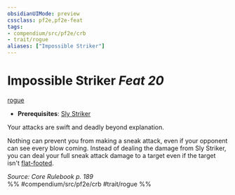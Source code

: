 ```yaml
---
obsidianUIMode: preview
cssclass: pf2e,pf2e-feat
tags:
- compendium/src/pf2e/crb
- trait/rogue
aliases: ["Impossible Striker"]
---
```

# Impossible Striker  *Feat 20*  
[rogue](/rules/traits/rogue.md)  

- **Prerequisites**: [Sly Striker](/compendium/feats/sly-striker.md)

Your attacks are swift and deadly beyond explanation.

Nothing can prevent you from making a sneak attack, even if your opponent can see every blow coming. Instead of dealing the damage from Sly Striker, you can deal your full sneak attack damage to a target even if the target isn't [flat-footed](/rules/conditions.md#Flat-footed).

*Source: Core Rulebook p. 189*  
%% #compendium/src/pf2e/crb #trait/rogue %%